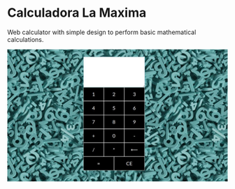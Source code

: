 # Calculadora La Maxima

Web calculator with simple design to perform basic mathematical calculations.

![Picture](https://github.com/mramirezdev/web-calculator/blob/main/Site/calculator-interface-picture.jpg)
